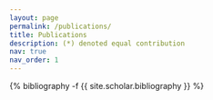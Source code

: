 ```yaml
---
layout: page
permalink: /publications/
title: Publications
description: (*) denoted equal contribution
nav: true
nav_order: 1
---
```

<!-- _pages/publications.md -->
<div class="publications">

{% bibliography -f {{ site.scholar.bibliography }} %}

</div>
